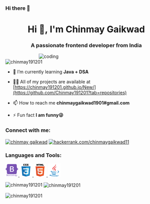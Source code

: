 ### Hi there 👋
<h1 align="center">Hi 👋, I'm Chinmay Gaikwad</h1>
<h3 align="center">A passionate frontend developer from India</h3>

<img align="right" alt="coding" width="400" border-radius=25% src="https://cdn.dribbble.com/users/1162077/screenshots/5403918/media/d5dccb5d5818cba2c8fa0cb15fb578b3.gif">

<p align="left"> <img src="https://komarev.com/ghpvc/?username=chinmay191201&label=Profile%20views&color=0e75b6&style=flat" alt="chinmay191201" /> </p>

- 🌱 I’m currently learning **Java + DSA**

- 👨‍💻 All of my projects are available at [https://chinmay191201.github.io/New/](https://github.com/Chinmay191201?tab=repositories)

- 📫 How to reach me **chinmaygaikwad1901#gmail.com**

- ⚡ Fun fact **I am funny😜**

<h3 align="left">Connect with me:</h3>
<p align="left">
<a href="https://linkedin.com/in/chinmay gaikwad" target="blank"><img align="center" src="https://raw.githubusercontent.com/rahuldkjain/github-profile-readme-generator/master/src/images/icons/Social/linked-in-alt.svg" alt="chinmay gaikwad" height="30" width="40" /></a>
<a href="https://www.hackerrank.com/hackerrank.com/chinmaygaikwad11" target="blank"><img align="center" src="https://raw.githubusercontent.com/rahuldkjain/github-profile-readme-generator/master/src/images/icons/Social/hackerrank.svg" alt="hackerrank.com/chinmaygaikwad11" height="30" width="40" /></a>
</p>

<h3 align="left">Languages and Tools:</h3>
<p align="left"> <a href="https://getbootstrap.com" target="_blank" rel="noreferrer"> <img src="https://raw.githubusercontent.com/devicons/devicon/master/icons/bootstrap/bootstrap-plain-wordmark.svg" alt="bootstrap" width="40" height="40"/> </a> <a href="https://www.w3schools.com/css/" target="_blank" rel="noreferrer"> <img src="https://raw.githubusercontent.com/devicons/devicon/master/icons/css3/css3-original-wordmark.svg" alt="css3" width="40" height="40"/> </a> <a href="https://www.w3.org/html/" target="_blank" rel="noreferrer"> <img src="https://raw.githubusercontent.com/devicons/devicon/master/icons/html5/html5-original-wordmark.svg" alt="html5" width="40" height="40"/> </a> <a href="https://www.java.com" target="_blank" rel="noreferrer"> <img src="https://raw.githubusercontent.com/devicons/devicon/master/icons/java/java-original.svg" alt="java" width="40" height="40"/> </a> </p>

<p><img align="left" src="https://github-readme-stats.vercel.app/api/top-langs?username=chinmay191201&show_icons=true&locale=en&layout=compact" alt="chinmay191201" /></p>

<p>&nbsp;<img align="center" src="https://github-readme-stats.vercel.app/api?username=chinmay191201&show_icons=true&locale=en" alt="chinmay191201" /></p>

<p><img align="center" src="https://github-readme-streak-stats.herokuapp.com/?user=chinmay191201&" alt="chinmay191201" /></p>
